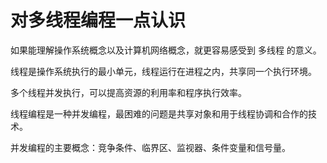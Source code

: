 #   对多线程编程一点认识

如果能理解操作系统概念以及计算机网络概念，就更容易感受到 多线程 的意义。

线程是操作系统执行的最小单元，线程运行在进程之内，共享同一个执行环境。

多个线程并发执行，可以提高资源的利用率和程序执行效率。

线程编程是一种并发编程，最困难的问题是共享对象和用于线程协调和合作的技术。

并发编程的主要概念：竞争条件、临界区、监视器、条件变量和信号量。






